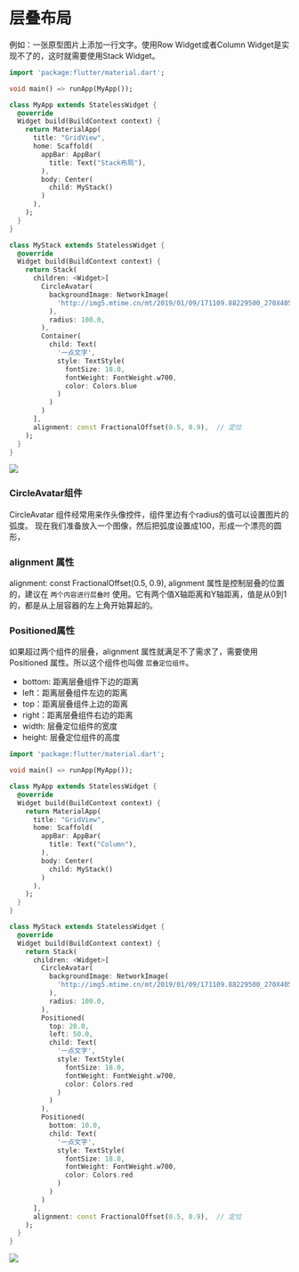 # 层叠布局

例如：一张原型图片上添加一行文字。使用Row Widget或者Column Widget是实现不了的，这时就需要使用Stack Widget。

``` dart
import 'package:flutter/material.dart';

void main() => runApp(MyApp());

class MyApp extends StatelessWidget {
  @override
  Widget build(BuildContext context) {
    return MaterialApp(
      title: "GridView",
      home: Scaffold(
        appBar: AppBar(
          title: Text("Stack布局"),
        ),
        body: Center(
          child: MyStack()
        )
      ),
    );
  }
}

class MyStack extends StatelessWidget {
  @override
  Widget build(BuildContext context) {
    return Stack(
      children: <Widget>[
        CircleAvatar(
          backgroundImage: NetworkImage(
            'http://img5.mtime.cn/mt/2019/01/09/171109.88229500_270X405X4.jpg'
          ),
          radius: 100.0,
        ),
        Container(
          child: Text(
            '一点文字', 
            style: TextStyle(
              fontSize: 18.0,
              fontWeight: FontWeight.w700,
              color: Colors.blue
            )
          )
        )
      ],
      alignment: const FractionalOffset(0.5, 0.9),  // 定位
    );
  }
}
```

![](img/层叠布局1.jpg)

### CircleAvatar组件

CircleAvatar 组件经常用来作头像控件，组件里边有个radius的值可以设置图片的弧度。
现在我们准备放入一个图像，然后把弧度设置成100，形成一个漂亮的圆形，

### alignment 属性

alignment: const FractionalOffset(0.5, 0.9),
alignment 属性是控制层叠的位置的，建议在 `两个内容进行层叠时` 使用。它有两个值X轴距离和Y轴距离，值是从0到1的，都是从上层容器的左上角开始算起的。

### Positioned属性

如果超过两个组件的层叠，alignment 属性就满足不了需求了，需要使用 Positioned 属性。所以这个组件也叫做 `层叠定位组件`。

- bottom: 距离层叠组件下边的距离
- left：距离层叠组件左边的距离
- top：距离层叠组件上边的距离
- right：距离层叠组件右边的距离
- width: 层叠定位组件的宽度
- height: 层叠定位组件的高度

``` dart
import 'package:flutter/material.dart';

void main() => runApp(MyApp());

class MyApp extends StatelessWidget {
  @override
  Widget build(BuildContext context) {
    return MaterialApp(
      title: "GridView",
      home: Scaffold(
        appBar: AppBar(
          title: Text("Column"),
        ),
        body: Center(
          child: MyStack()
        )
      ),
    );
  }
}

class MyStack extends StatelessWidget {
  @override
  Widget build(BuildContext context) {
    return Stack(
      children: <Widget>[
        CircleAvatar(
          backgroundImage: NetworkImage(
            'http://img5.mtime.cn/mt/2019/01/09/171109.88229500_270X405X4.jpg'
          ),
          radius: 100.0,
        ),
        Positioned(
          top: 20.0,
          left: 50.0,
          child: Text(
            '一点文字', 
            style: TextStyle(
              fontSize: 18.0,
              fontWeight: FontWeight.w700,
              color: Colors.red
            )
          )
        ),
        Positioned(
          bottom: 10.0,
          child: Text(
            '一点文字', 
            style: TextStyle(
              fontSize: 18.0,
              fontWeight: FontWeight.w700,
              color: Colors.red
            )
          )
        )
      ],
      alignment: const FractionalOffset(0.5, 0.9),  // 定位
    );
  }
}
```

![](img/层叠布局2.jpg)

